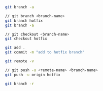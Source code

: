 ```bash
git branch -a
```

```bash
// git branch <branch-name>
git branch hotfix
git branch -a
```

```bash
// git checkout <branch-name>
git checkout hotfix
```

```bash
git add .
git commit -m "add to hotfix branch"
```

```bash
git remote -v
```

```bash
// git push -u <remote-name> <branch-name>
git push -u origin hotfix
```

```bash
git branch -r
```